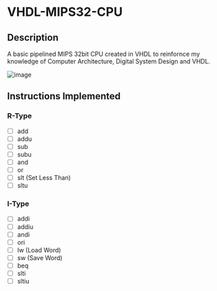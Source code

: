 # VHDL-MIPS32-CPU
## Description

A basic pipelined MIPS 32bit CPU created in VHDL to reinfornce my knowledge of Computer Architecture, Digital System Design and VHDL.

![image](https://github.com/DylanChambo/VHDL-MIPS32-CPU/assets/40080579/d3ab0a1b-dbe1-4751-b3e3-81291fcbfc42)


## Instructions Implemented

### R-Type
- [ ] add 
- [ ] addu 
- [ ] sub
- [ ] subu
- [ ] and
- [ ] or
- [ ] slt (Set Less Than)
- [ ] sltu
      
### I-Type
- [ ] addi
- [ ] addiu
- [ ] andi
- [ ] ori
- [ ] lw (Load Word)
- [ ] sw (Save Word)
- [ ] beq
- [ ] slti 
- [ ] sltiu
